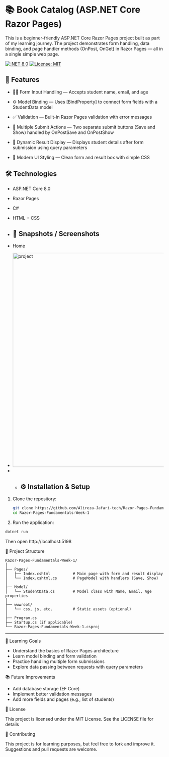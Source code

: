 # 📚 Book Catalog (ASP.NET Core Razor Pages)

This is a beginner-friendly ASP.NET Core Razor Pages project built as part of my learning journey.
The project demonstrates form handling, data binding, and page handler methods (OnPost, OnGet) in Razor Pages — all in a single simple web page.

[![.NET 8.0](https://img.shields.io/badge/.NET-8.0-blue.svg)](https://dotnet.microsoft.com/)
[![License: MIT](https://img.shields.io/badge/License-MIT-yellow.svg)](LICENSE)

## 🚀 Features
- 🧍‍♂️ Form Input Handling — Accepts student name, email, and age

- ⚙️ Model Binding — Uses [BindProperty] to connect form fields with a StudentData model

- ✅ Validation — Built-in Razor Pages validation with error messages

- 🔄 Multiple Submit Actions — Two separate submit buttons (Save and Show) handled by OnPostSave and OnPostShow

- 💬 Dynamic Result Display — Displays student details after form submission using query parameters

- 🎨 Modern UI Styling — Clean form and result box with simple CSS

## 🛠️ Technologies
- ASP.NET Core 8.0
- Razor Pages
- C#
- HTML + CSS

- ## 📸 Snapshots / Screenshots
- Home
- <img width="1343" height="678" alt="project" src="https://github.com/user-attachments/assets/a3f2a475-a858-45f0-8f9d-fb6d74f7bd53" />

- - ## ⚙️ Installation & Setup

1. Clone the repository:
   ```bash
   git clone https://github.com/Alireza-Jafari-tech/Razor-Pages-Fundamentals-Week-1.git
   cd Razor-Pages-Fundamentals-Week-1
   ```

2. Run the application:
```bash
dotnet run
```
Then open http://localhost:5198

📂 Project Structure
```pgsql
Razor-Pages-Fundamentals-Week-1/
│
├── Pages/
│   ├── Index.cshtml          # Main page with form and result display
│   └── Index.cshtml.cs       # PageModel with handlers (Save, Show)
│
├── Model/
│   └── StudentData.cs        # Model class with Name, Email, Age properties
│
├── wwwroot/
│   └── css, js, etc.         # Static assets (optional)
│
├── Program.cs
├── Startup.cs (if applicable)
└── Razor-Pages-Fundamentals-Week-1.csproj
```

---

🎯 Learning Goals

- Understand the basics of Razor Pages architecture
- Learn model binding and form validation
- Practice handling multiple form submissions
- Explore data passing between requests with query parameters


📚 Future Improvements

- Add database storage (EF Core)
- Implement better validation messages
- Add more fields and pages (e.g., list of students)

📝 License

This project is licensed under the MIT License. See the LICENSE
 file for details

🤝 Contributing

This project is for learning purposes, but feel free to fork and improve it. Suggestions and pull requests are welcome.

